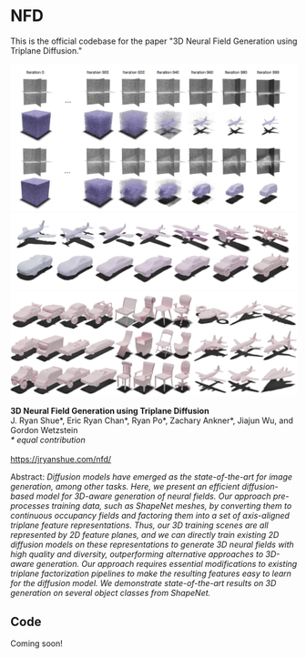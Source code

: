 # NFD
This is the official codebase for the paper "3D Neural Field Generation using Triplane Diffusion."

![Teaser image](./images/nfd_image_1.png)
![Teaser image 2](./images/nfd_image_2.png)
![Teaser image 3](./images/nfd_image_3.png)

**3D Neural Field Generation using Triplane Diffusion**<br>
J. Ryan Shue*, Eric Ryan Chan*, Ryan Po*, Zachary Ankner*, Jiajun Wu, and Gordon Wetzstein<br>*\* equal contribution*<br>
<br>https://jryanshue.com/nfd/<br>

Abstract: *Diffusion models have emerged as the state-of-the-art for image generation, among other tasks. Here, we present an efficient diffusion-based model for 3D-aware generation of neural fields. Our approach pre-processes training data, such as ShapeNet meshes, by converting them to continuous occupancy fields and factoring them into a set of axis-aligned triplane feature representations. Thus, our 3D training scenes are all represented by 2D feature planes, and we can directly train existing 2D diffusion models on these representations to generate 3D neural fields with high quality and diversity, outperforming alternative approaches to 3D-aware generation. Our approach requires essential modifications to existing triplane factorization pipelines to make the resulting features easy to learn for the diffusion model. We demonstrate state-of-the-art results on 3D generation on several object classes from ShapeNet.*

## Code

Coming soon!